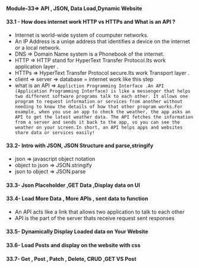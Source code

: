 #### Module-33=> API , JSON, Data Load,Dynamic Website

#### 33.1 - How does internet work HTTP vs HTTPs and What is an API ?
- Internet is world-wide system of coumputer networks.
- An IP Address is a uniqe address that identifies a device  on the internet or a local    network.
- DNS => Domain Name system is a Phonebook of the internet.
- HTTP => HTTP stand for HyperText Transfer Protocol.Its work application layer .
- HTTPs => HyperText Transfer Protocol secure.Its work Transport layer .
- client => server => database = internet work like this step
-  what is an API => 
```Appliction Programming Interface .An API (Application Programming Interface) is like a messenger that helps two different software programs talk to each other. It allows one program to request information or services from another without needing to know the details of how that other program works.For example, when you use an app to check the weather, the app asks an API to get the latest weather data. The API fetches the information from a server and sends it back to the app, so you can see the weather on your screen.In short, an API helps apps and websites share data or services easily!```

#### 33.2- Intro with JSON, JSON Structure and parse,stringify
- json => javascript object notation
- object to json => JSON.stringify
- json to object => JSON.parse

#### 33.3- Json Placeholder ,GET Data ,Display data on UI

#### 33.4- Load More Data , More APIs , sent data to function
- An API acts like a link that allows two application to talk to each other
- API is the part of the server thats receive request sent responses

#### 33.5- Dynamically Display Loaded data on Your Website

#### 33.6- Load Posts and display on the website with css

#### 33.7- Get , Post , Patch , Delete, CRUD ,GET VS Post